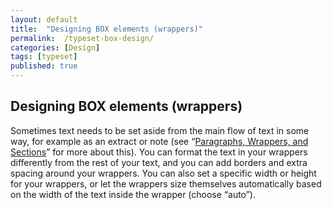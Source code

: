 ```yaml
---
layout: default
title:  "Designing BOX elements (wrappers)"
permalink:  /typeset-box-design/
categories: [Design]
tags: [typeset]
published: true
---
```


<section data-type="chapter" class="hsecchapter" data-hederis-type="hsecchapter" id="typeset-box-design" data-pi-attrs="id: typeset-box-design; data-tags: typeset;" role="doc-chapter" data-tags="typeset" data-author-name=" " data-book-title=" " title="Designing BOX elements (wrappers)"><h1 data-hederis-type="hblkchaptitle" class="hblkchaptitle" id="p9fc7MNCL">Designing BOX elements (wrappers)</h1><p class="hblkp" data-hederis-type="hblkp" id="pHjHJSTt7">Sometimes text needs to be set aside from the main flow of text in some way, for example as an extract or note (see &#8220;<a href="{% post_url 2020-08-05-11-ParagraphsWrappersSectionsandInlines %}" data-hederis-type="hspana" id="p0FhxDuQk"><span class="Hyperlink" data-hederis-type="hspnspan" id="pWAqimLFF">Paragraphs, Wrappers, and Sections</span></a>&#8221; for more about this). You can format the text in your wrappers differently from the rest of your text, and you can add borders and extra spacing around your wrappers. You can also set a specific width or height for your wrappers, or let the wrappers size themselves automatically based on the width of the text inside the wrapper (choose &#8220;auto&#8221;).</p></section>